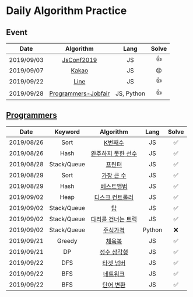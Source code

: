 # Daily Algorithm Practice 



## Event


|    Date    |                             Algorithm                             |    Lang    | Solve |
| :--------: | :---------------------------------------------------------------: | :--------: | :---: |
| 2019/09/03 |          [JsConf2019](./event/jsConfKorea2019/README.md)          |     JS     |  👍   |
| 2019/09/07 |                 [Kakao](./event/kakao/README.md)                  |     JS     |  😞   |
| 2019/09/22 |                  [Line](./event/line/README.md)                   |     JS     |  👍   |
| 2019/09/28 | [Programmers-Jobfair](./event/programmers/2019-jobfair/README.md) | JS, Python |  👍   |



## [Programmers](https://programmers.co.kr/)


|    Date    |   Keyword   |                          Algorithm                          |  Lang  | Solve |
| :--------: | :---------: | :---------------------------------------------------------: | :----: | :---: |
| 2019/08/26 |    Sort     |         [K번째수](./programmers/solved/K번째수/README.md)         |   JS   |   ✅   |
| 2019/08/26 |    Hash     | [완주하지 못한 선수](./programmers/solved/완주하지%20못한%20선수/README.md) |   JS   |   ✅   |
| 2019/08/28 | Stack/Queue |          [프린터](./programmers/solved/프린터/README.md)          |   JS   |   ✅   |
| 2019/08/29 |    Sort     |     [가장 큰 수](./programmers/solved/가장%20큰%20수/README.md)     |   JS   |   ✅   |
| 2019/08/29 |    Hash     |        [베스트앨범](./programmers/solved/베스트앨범/README.md)        |   JS   |   ✅   |
| 2019/09/02 |    Heap     |    [디스크 컨트롤러](./programmers/solved/디스크%20컨트롤러/README.md)    |   JS   |   ✅   |
| 2019/09/02 | Stack/Queue |            [탑](./programmers/solved/탑/README.md)            |   JS   |   ✅   |
| 2019/09/02 | Stack/Queue | [다리를 건너는 트럭](./programmers/solved/다리를%20건너는%20트럭/README.md) |   JS   |   ✅   |
| 2019/09/02 | Stack/Queue |         [주식가격](./programmers/notYet/주식가격/README.md)         | Python |   ❌   |
| 2019/09/21 |   Greedy    |          [체육복](./programmers/solved/체육복/README.md)          |   JS   |   ✅   |
| 2019/09/21 |     DP      |      [정수 삼각형](./programmers/solved/정수%20삼각형/README.md)      |   JS   |   ✅   |
| 2019/09/22 |     DFS     |       [타겟 넘버](./programmers/solved/타겟%20넘버/README.md)       |   JS   |   ✅   |
| 2019/09/22 |     BFS     |         [네트워크](./programmers/solved/네트워크/README.md)         |   JS   |   ✅   |
| 2019/09/22 |     BFS     |       [단어 변환](./programmers/solved/단어%20변환/README.md)       |   JS   |   ✅   |



